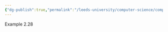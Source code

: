 ```yaml
---
{"dg-publish":true,"permalink":"/leeds-university/computer-science/compulsory-modules/fundamental-math-concepts/fundamentals-of-logic/propositional-logic/de-morgan-s-law/","tags":["TODO"]}
---
```


Example 2.28
